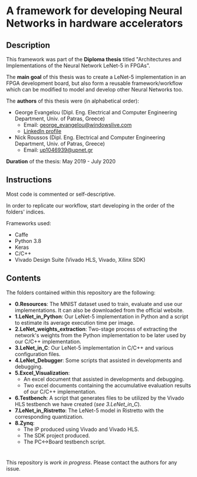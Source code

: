 # A framework for developing Neural Networks in hardware accelerators
## Description
This framework was part of the **Diploma thesis** titled "Architectures and Implementations of the Neural Network LeNet-5 in FPGAs".

The **main goal** of this thesis was to create a LeNet-5 implementation in an FPGA development board, but also form a reusable framework/workflow which can be modified to model and develop other Neural Networks too.

The **authors** of this thesis were (in alphabetical order):
- George Evangelou (Dipl. Eng. Electrical and Computer Engineering Department, Univ. of Patras, Greece)
  - Email: george_evangelou@windowslive.com
  - [LinkedIn profile](https://www.linkedin.com/in/georgios-evangelou-2a389b167/)
- Nick Roussos (Dipl. Eng. Electrical and Computer Engineering Department, Univ. of Patras, Greece)
  - Email: up1046939@upnet.gr

**Duration** of the thesis: May 2019 - July 2020
## Instructions
Most code is commented or self-descriptive.

In order to replicate our workflow, start developing in the order of the folders' indices.

Frameworks used:
- Caffe
- Python 3.8
- Keras
- C/C++
- Vivado Design Suite (Vivado HLS, Vivado, Xilinx SDK)
## Contents
The folders contained within this repository are the following:
- **0.Resources**: The MNIST dataset used to train, evaluate and use our implementations. It can also be downloaded from the official website.
- **1.LeNet_in_Python**: Our LeNet-5 implementation in Python and a script to estimate its average execution time per image.
- **2.LeNet_weights_extraction**: Two-stage process of extracting the network's weights from the Python implementation to be later used by our C/C++ implementation.
- **3.LeNet_in_C**: Our LeNet-5 implementation in C/C++ and various configuration files.
- **4.LeNet_Debugger**: Some scripts that assisted in developments and debugging.
- **5.Excel_Visualization**: 
  - An excel document that assisted in developments and debugging.
  - Two excel documents containing the accumulative evaluation results of our C/C++ implementation.
- **6.Testbench**: A script that generates files to be utilized by the Vivado HLS testbench we have created (_see 3.LeNet_in_C_).
- **7.LeNet_in_Ristretto**: The LeNet-5 model in Ristretto with the corresponding quantization.
- **8.Zynq**: 
  - The IP produced using Vivado and Vivado HLS.
  - The SDK project produced.
  - The PC<->Board testbench script.

# 
This repository is _work in progress_. Please contact the authors for any issue.
